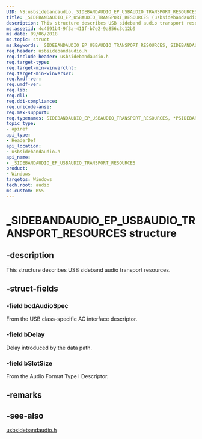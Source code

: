 ```yaml
---
UID: NS:usbsidebandaudio._SIDEBANDAUDIO_EP_USBAUDIO_TRANSPORT_RESOURCES
title: _SIDEBANDAUDIO_EP_USBAUDIO_TRANSPORT_RESOURCES (usbsidebandaudio.h)
description: This structure describes USB sideband audio transport resources.
ms.assetid: 4c4691b4-9f3a-411f-b7e2-9a856c3c12b9
ms.date: 09/06/2018
ms.topic: struct
ms.keywords: _SIDEBANDAUDIO_EP_USBAUDIO_TRANSPORT_RESOURCES, SIDEBANDAUDIO_EP_USBAUDIO_TRANSPORT_RESOURCES, *PSIDEBANDAUDIO_EP_USBAUDIO_TRANSPORT_RESOURCES, 
req.header: usbsidebandaudio.h
req.include-header: usbsidebandaudio.h
req.target-type:
req.target-min-winverclnt:
req.target-min-winversvr:
req.kmdf-ver:
req.umdf-ver:
req.lib:
req.dll:
req.ddi-compliance:
req.unicode-ansi:
req.max-support:
req.typenames: SIDEBANDAUDIO_EP_USBAUDIO_TRANSPORT_RESOURCES, *PSIDEBANDAUDIO_EP_USBAUDIO_TRANSPORT_RESOURCES
topic_type: 
- apiref
api_type: 
- HeaderDef
api_location: 
- usbsidebandaudio.h
api_name: 
- _SIDEBANDAUDIO_EP_USBAUDIO_TRANSPORT_RESOURCES
product:
- Windows
targetos: Windows
tech.root: audio
ms.custom: RS5
---
```


# _SIDEBANDAUDIO_EP_USBAUDIO_TRANSPORT_RESOURCES structure

## -description

This structure describes USB sideband audio transport resources.

## -struct-fields

### -field bcdAudioSpec
From the USB class-specific AC interface descriptor.
 
### -field bDelay
Delay introduced by the data path.
 
### -field bSlotSize
From the Audio Format Type I Descriptor.

## -remarks

## -see-also
[usbsidebandaudio.h](index.md)
